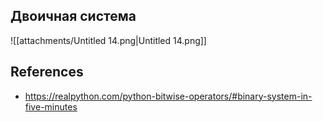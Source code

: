 ## Двоичная система
![[attachments/Untitled 14.png|Untitled 14.png]]

## References
- https://realpython.com/python-bitwise-operators/#binary-system-in-five-minutes